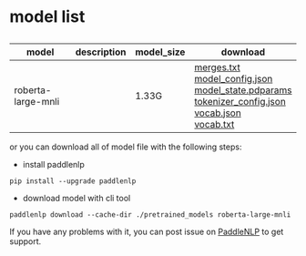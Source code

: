 #  model list

##  

| model  | description | model_size  | download         |
| --- | --- | --- | --- |
|roberta-large-mnli|  | 1.33G | [merges.txt](https://bj.bcebos.com/paddlenlp/models/community/roberta-large-mnli/merges.txt)<br>[model_config.json](https://bj.bcebos.com/paddlenlp/models/community/roberta-large-mnli/model_config.json)<br>[model_state.pdparams](https://bj.bcebos.com/paddlenlp/models/community/roberta-large-mnli/model_state.pdparams)<br>[tokenizer_config.json](https://bj.bcebos.com/paddlenlp/models/community/roberta-large-mnli/tokenizer_config.json)<br>[vocab.json](https://bj.bcebos.com/paddlenlp/models/community/roberta-large-mnli/vocab.json)<br>[vocab.txt](https://bj.bcebos.com/paddlenlp/models/community/roberta-large-mnli/vocab.txt) |

or you can download all of model file with the following steps:

* install paddlenlp

```shell
pip install --upgrade paddlenlp
```

* download model with cli tool

```shell
paddlenlp download --cache-dir ./pretrained_models roberta-large-mnli
```

If you have any problems with it, you can post issue on [PaddleNLP](https://github.com/PaddlePaddle/PaddleNLP) to get support.
